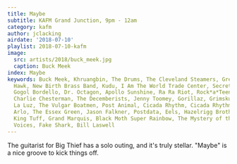 ```yaml
---
title: Maybe
subtitle: KAFM Grand Junction, 9pm - 12am
category: kafm
author: jclacking
airdate: '2018-07-10'
playlist: 2018-07-10-kafm
image:
  src: artists/2018/buck_meek.jpg
  caption: Buck Meek
index: Maybe
keywords: Buck Meek, Khruangbin, The Drums, The Cleveland Steamers, Green Goblyn Project,
  Hawk, New Birth Brass Band, Kudu, I Am The World Trade Center, Secret Colours, Ruler,
  Gogol Bordello, Dr. Octagon, Apollo Sunshine, Ra Ra Riot, Rock*a*Teens, The Limiñanas,
  Charlie Chesterman, The Decemberists, Jenny Toomey, Gorillaz, Grimskunk, Sonny Smith,
  La Luz, The Vulgar Boatmen, Post Animal, Cicada Rhythm, Cicada Rhythm, Drool Brothers,
  Arlo, The Essex Green, Jason Falkner, Postdata, Eels, Hazelrigg Brothers, Cut Worms,
  King Tuff, Grand Marquis, Black Moth Super Rainbow, The Mystery of the Bulgarian
  Voices, Fake Shark, Bill Laswell
---
```

The guitarist for Big Thief has a solo outing, and it's truly stellar. "Maybe" is a nice groove to kick things off.
